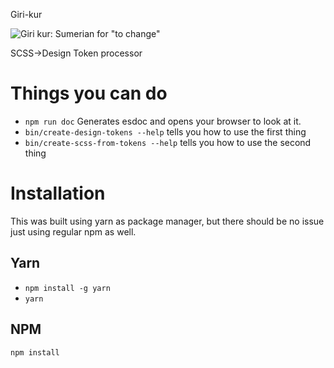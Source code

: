 Giri-kur

![Giri kur: Sumerian for "to change"](http://psd.museum.upenn.edu/epsd/psl/img/thumb/Okjz.png)

SCSS->Design Token processor

# Things you can do
* `npm run doc` Generates esdoc and opens your browser to look at it.
* `bin/create-design-tokens --help` tells you how to use the first thing
* `bin/create-scss-from-tokens --help` tells you how to use the second thing

# Installation
This was built using yarn as package manager, but there should be no issue just using regular npm as well.
## Yarn
* `npm install -g yarn`
* `yarn`
## NPM
`npm install`
